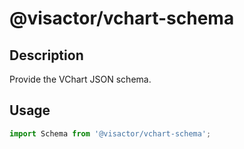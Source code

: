 # @visactor/vchart-schema

## Description

Provide the VChart JSON schema.

## Usage

```typescript
import Schema from '@visactor/vchart-schema';
```
